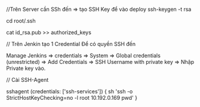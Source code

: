 //Trên Server cần SSh đến => tạo SSH Key để vào deploy
ssh-keygen -t rsa

cd root/.ssh 

cat id_rsa.pub >> authorized_keys

// Trên Jenkin tạo 1 Credential Để có quyền SSH đến

Manage Jenkins => credentials => System => Global credentials (unrestricted) => 
Add Credentials => SSH Username with private key => Nhập Private key vào.

// Cài SSH-Agent

sshagent (credentials: ['ssh-services']) {
            sh 'ssh -o StrictHostKeyChecking=no -l root 10.192.0.169 pwd'
        }